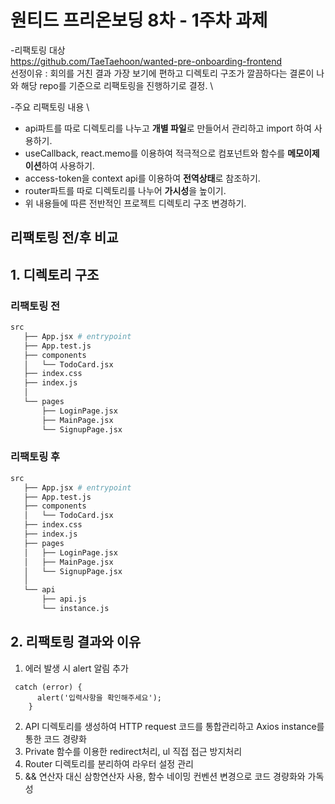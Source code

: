 # 원티드 프리온보딩 8차 - 1주차 과제

-리팩토링 대상 \
https://github.com/TaeTaehoon/wanted-pre-onboarding-frontend \
선정이유 : 회의를 거친 결과 가장 보기에 편하고 디렉토리 구조가 깔끔하다는 결론이 나와 해당 repo를 기준으로 리팩토링을 진행하기로 결정. \

-주요 리팩토링 내용 \

- api파트를 따로 디렉토리를 나누고 **개별 파일**로 만들어서 관리하고 import 하여 사용하기.
- useCallback, react.memo를 이용하여 적극적으로 컴포넌트와 함수를 **메모이제이션**하여 사용하기.
- access-token을 context api를 이용하여 **전역상태**로 참조하기.
- router파트를 따로 디렉토리를 나누어 **가시성**을 높이기.
- 위 내용들에 따른 전반적인 프로젝트 디렉토리 구조 변경하기.

## 리팩토링 전/후 비교

## 1. 디렉토리 구조

### 리팩토링 전

```bash
src
   ├── App.jsx # entrypoint
   ├── App.test.js
   ├── components
   │   └── TodoCard.jsx
   ├── index.css
   ├── index.js
   │
   └── pages
       ├── LoginPage.jsx
       ├── MainPage.jsx
       └── SignupPage.jsx
```

### 리팩토링 후

```bash
src
   ├── App.jsx # entrypoint
   ├── App.test.js
   ├── components
   │   └── TodoCard.jsx
   ├── index.css
   ├── index.js
   ├── pages
   │   ├── LoginPage.jsx
   │   ├── MainPage.jsx
   │   └── SignupPage.jsx
   │
   └── api
       ├── api.js
       └── instance.js
```

## 2. 리팩토링 결과와 이유

1. 에러 발생 시 alert 알림 추가<br/>

```
 catch (error) {
      alert('입력사항을 확인해주세요');
    }
```

2. API 디렉토리를 생성하여 HTTP request 코드를 통합관리하고 Axios instance를 통한 코드 경량화
3. Private 함수를 이용한 redirect처리, ul 직접 접근 방지처리
4. Router 디렉토리를 분리하여 라우터 설정 관리
5. && 연산자 대신 삼항연산자 사용, 함수 네이밍 컨벤션 변경으로 코드 경량화와 가독성
